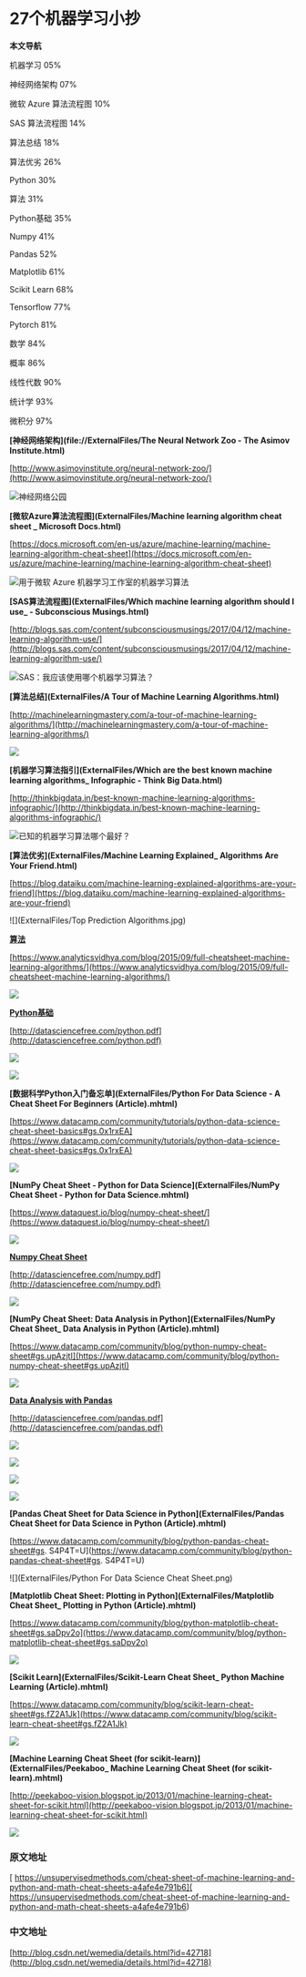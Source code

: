 # 27个机器学习小抄

**本文导航**

机器学习					05%  

神经网络架构 			07%  

 微软 Azure 算法流程图 	10%  

SAS 算法流程图 			14%  

算法总结 				18%  

算法优劣 				26%  

Python 					30%  

算法 					31%  

Python基础 				35%  

Numpy 					41%  

Pandas 					52%  

Matplotlib 				61%  

Scikit Learn 				68%  

Tensorflow 				77%  

Pytorch 					81%  

数学					84%  

概率 					86%  

线性代数 				90%  

统计学 					93%  

微积分 					97%  



**[神经网络架构](file://ExternalFiles/The Neural Network Zoo - The Asimov Institute.html)**  

[http://www.asimovinstitute.org/neural-network-zoo/](http://www.asimovinstitute.org/neural-network-zoo/)  

![神经网络公园](ExternalFiles/neuralnetworks.png)  



**[微软Azure算法流程图](ExternalFiles/Machine learning algorithm cheat sheet _ Microsoft Docs.html)**  

[https://docs.microsoft.com/en-us/azure/machine-learning/machine-learning-algorithm-cheat-sheet](https://docs.microsoft.com/en-us/azure/machine-learning/machine-learning-algorithm-cheat-sheet)  

![用于微软 Azure 机器学习工作室的机器学习算法](ExternalFiles/machine-learning-algorithm-cheat-sheet-small_v_0_6-01.png) 



**[SAS算法流程图](ExternalFiles/Which machine learning algorithm should I use_ - Subconscious Musings.html)**  

[http://blogs.sas.com/content/subconsciousmusings/2017/04/12/machine-learning-algorithm-use/](http://blogs.sas.com/content/subconsciousmusings/2017/04/12/machine-learning-algorithm-use/)  

![SAS：我应该使用哪个机器学习算法？](ExternalFiles/machine-learning-cheet-sheet.png)



**[算法总结](ExternalFiles/A Tour of Machine Learning Algorithms.html)**  

[http://machinelearningmastery.com/a-tour-of-machine-learning-algorithms/](http://machinelearningmastery.com/a-tour-of-machine-learning-algorithms/)  

![](ExternalFiles/MachineLearningAlgorithms.png)  



**[机器学习算法指引](ExternalFiles/Which are the best known machine learning algorithms_ Infographic - Think Big Data.html)**  

[http://thinkbigdata.in/best-known-machine-learning-algorithms-infographic/](http://thinkbigdata.in/best-known-machine-learning-algorithms-infographic/)  

![已知的机器学习算法哪个最好？](ExternalFiles/Best_Machine_Learning_Algorithms.jpg)



**[算法优劣](ExternalFiles/Machine Learning Explained_ Algorithms Are Your Friend.html)**  

[https://blog.dataiku.com/machine-learning-explained-algorithms-are-your-friend](https://blog.dataiku.com/machine-learning-explained-algorithms-are-your-friend)  

![](ExternalFiles/Top Prediction Algorithms.jpg)



**[算法](ExternalFiles/)**  

[https://www.analyticsvidhya.com/blog/2015/09/full-cheatsheet-machine-learning-algorithms/](https://www.analyticsvidhya.com/blog/2015/09/full-cheatsheet-machine-learning-algorithms/)  

![](ExternalFiles/)



**[Python基础](ExternalFiles/pythonbase.pdf)**  

[http://datasciencefree.com/python.pdf](http://datasciencefree.com/python.pdf)  

![](ExternalFiles/pythonbase1.jpg)  

![](ExternalFiles/pythonbase2.jpg)  



**[数据科学Python入门备忘单](ExternalFiles/Python For Data Science - A Cheat Sheet For Beginners (Article).mhtml)**  

[https://www.datacamp.com/community/tutorials/python-data-science-cheat-sheet-basics#gs.0x1rxEA](https://www.datacamp.com/community/tutorials/python-data-science-cheat-sheet-basics#gs.0x1rxEA)  

![](ExternalFiles/PythonForDataScience.png)  



**[NumPy Cheat Sheet - Python for Data Science](ExternalFiles/NumPy Cheat Sheet - Python for Data Science.mhtml)**  

[https://www.dataquest.io/blog/numpy-cheat-sheet/](https://www.dataquest.io/blog/numpy-cheat-sheet/)  

![](ExternalFiles/numpy-cheat-sheet.jpg)  



**[Numpy Cheat Sheet](ExternalFiles/numpy.pdf)**  

[http://datasciencefree.com/numpy.pdf](http://datasciencefree.com/numpy.pdf)  

![](ExternalFiles/numpy.jpg)  



**[NumPy Cheat Sheet: Data Analysis in Python](ExternalFiles/NumPy Cheat Sheet_ Data Analysis in Python (Article).mhtml)**  

[https://www.datacamp.com/community/blog/python-numpy-cheat-sheet#gs.upAzjtI](https://www.datacamp.com/community/blog/python-numpy-cheat-sheet#gs.upAzjtI)  

![](ExternalFiles/Numpy_Python_Cheat_Sheet.png)  



**[Data Analysis with Pandas](ExternalFiles/pandas.pdf)**    

[http://datasciencefree.com/pandas.pdf](http://datasciencefree.com/pandas.pdf)  

![](ExternalFiles/pandas1.jpg)  

![](ExternalFiles/pandas2.jpg)  

![](ExternalFiles/pandas3.jpg)  

![](ExternalFiles/pandas4.jpg) 



**[Pandas Cheat Sheet for Data Science in Python](ExternalFiles/Pandas Cheat Sheet for Data Science in Python (Article).mhtml)**  

[https://www.datacamp.com/community/blog/python-pandas-cheat-sheet#gs. S4P4T=U](https://www.datacamp.com/community/blog/python-pandas-cheat-sheet#gs. S4P4T=U)  

![](ExternalFiles/Python For Data Science Cheat Sheet.png)    



**[Matplotlib Cheat Sheet: Plotting in Python](ExternalFiles/Matplotlib Cheat Sheet_ Plotting in Python (Article).mhtml)**  

[https://www.datacamp.com/community/blog/python-matplotlib-cheat-sheet#gs.saDpv2o](https://www.datacamp.com/community/blog/python-matplotlib-cheat-sheet#gs.saDpv2o)  

![](ExternalFiles/Python_Matplotlib_Cheat_Sheet.png)  



**[Scikit Learn](ExternalFiles/Scikit-Learn Cheat Sheet_ Python Machine Learning (Article).mhtml)**  

[https://www.datacamp.com/community/blog/scikit-learn-cheat-sheet#gs.fZ2A1Jk](https://www.datacamp.com/community/blog/scikit-learn-cheat-sheet#gs.fZ2A1Jk)  

![](ExternalFiles/Scikit_Learn_Cheat_Sheet_Python.png)  



**[Machine Learning Cheat Sheet (for scikit-learn)](ExternalFiles/Peekaboo_ Machine Learning Cheat Sheet (for scikit-learn).mhtml)**  

[http://peekaboo-vision.blogspot.jp/2013/01/machine-learning-cheat-sheet-for-scikit.html](http://peekaboo-vision.blogspot.jp/2013/01/machine-learning-cheat-sheet-for-scikit.html)  

![](ExternalFiles/drop_shadows_background.png)  





### 原文地址  

[ https://unsupervisedmethods.com/cheat-sheet-of-machine-learning-and-python-and-math-cheat-sheets-a4afe4e791b6]( https://unsupervisedmethods.com/cheat-sheet-of-machine-learning-and-python-and-math-cheat-sheets-a4afe4e791b6)    



### 中文地址  

[http://blog.csdn.net/wemedia/details.html?id=42718](http://blog.csdn.net/wemedia/details.html?id=42718)  